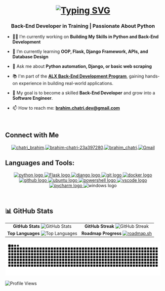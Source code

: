 <h1 align="center">
  <a href="https://git.io/typing-svg">
    <img src="https://readme-typing-svg.demolab.com?font=Fira+Code&size=22&pause=1000&center=true&vCenter=true&width=435&lines=Hi+%F0%9F%91%8B+I'm+Brahim;Aspiring+Software+Engineer" alt="Typing SVG" />
  </a>
</h1>

<h3 align="center">Back-End Developer in Training | Passionate About Python</h3>

- 👨‍💻 I’m currently working on **Building My Skills in Python and Back-End Development**

- 🌱 I’m currently learning **OOP, Flask, Django Framework, APIs, and Database Design**

- 💬 Ask me about **Python automation, Django, or basic web scraping**

- 📚 I'm part of the **[ALX Back-End Development Program](https://www.alxafrica.com/programme/back-end-web-development/)**, gaining hands-on experience in building real-world applications.

- 🎯 My goal is to become a skilled **Back-End Developer** and grow into a **Software Engineer**.

- 📫 How to reach me: **[brahim.chatri.dev@gmail.com](mailto:brahim.chatri.dev@gmail.com)**

<p> &nbsp;</p>
<h2 align="left"> Connect with Me </h2>

<div align="center">
  <a href="https://twitter.com/dev_brahim" target="_blank">
    <img align="center" src="https://skillicons.dev/icons?i=twitter" alt="chatri_brahim" height="40" width="50" />
  </a>
  <a href="https://www.linkedin.com/in/brahim-chatri-23a397280/" target="_blank">
    <img align="center" src="https://skillicons.dev/icons?i=linkedin" alt="brahim-chatri-23a397280" height="40" width="50" />
  </a>
  <a href="https://instagram.com/brahim_chatri" target="_blank">
    <img align="center" src="https://skillicons.dev/icons?i=instagram" alt="brahim_chatri" height="40" width="50" />
  </a>
  <a href="mailto:brahim.chatri.dev@gmail.com" target="_blank">
    <img align="center" src="https://skillicons.dev/icons?i=gmail" alt="Gmail" height="48" width="48" />
  </a>
</div>

<h2 align="left">Languages and Tools:</h2>
<div align="center">
  <a href="https://python.org" target="_blank">
    <img src="https://skillicons.dev/icons?i=py" width="50" height="50" alt="python logo" />
  </a>
  <a href="https://flask.palletsprojects.com/" target="_blank">
    <img src="https://skillicons.dev/icons?i=flask" width="50" height="50" alt="Flask logo" />
  </a>
  <a href="https://www.djangoproject.com/" target="_blank">
    <img src="https://skillicons.dev/icons?i=django" width="50" height="50" alt="django logo" />
  </a>
  <a href="https://www.git-scm.com/" target="_blank">
    <img src="https://skillicons.dev/icons?i=git" width="50" height="50" alt="git logo" />
  </a>
  <a href="https://www.docker.com/" target="_blank">
    <img src="https://skillicons.dev/icons?i=docker" width="50" height="50" alt="docker logo" />
  </a>
  <a href="https://github.com" target="_blank">
    <img src="https://skillicons.dev/icons?i=github" width="50" height="50" alt="github logo" />
  </a>
    <a href="https://ubuntu.com/">
    <img src="https://skillicons.dev/icons?i=ubuntu" width="50" height="50" alt="ubuntu logo" />
  </a>
  <a href="https://microsoft.com/PowerShell" target="_blank">
    <img src="https://skillicons.dev/icons?i=powershell"  width="50" height="50" alt="powershell logo" />
  </a>
  <a href="https://code.visualstudio.com/" target="_blank">
    <img src="https://skillicons.dev/icons?i=vscode" width="50" height="50" alt="vscode logo" />
  </a>
  <a href="https://www.jetbrains.com/pycharm/" target="_blank">
    <img src="https://skillicons.dev/icons?i=pycharm" width="50" height="50" alt="pycharm logo" />
  </a>
  <img src="https://skillicons.dev/icons?i=windows" width="50" height="50" alt="windows logo" />
</div>
<p>&nbsp;</p>
<h2>📊 GitHub Stats</h2>

<table align="center">
  <tr>
    <td align="center">
      <strong>GitHub Stats</strong>
      <img src="https://github-readme-stats-beige-theta-61.vercel.app/api?username=BrahimChatri&show_icons=true&theme=dark" alt="GitHub Stats" height="220"/>
    </td>
    <td align="center">
      <strong>GitHub Streak</strong>
      <img src="https://github-readme-streak-stats-flame-ten.vercel.app/?user=BrahimChatri&theme=highcontrast&hide_border=false" alt="GitHub Streak" height="180"/>
    </td>
  </tr>
  <tr>
    <td align="center">
      <strong>Top Languages</strong>
      <img src="https://github-readme-stats-beige-theta-61.vercel.app/api/top-langs?username=BrahimChatri&show_icons=true&theme=dark&layout=compact" alt="Top Languages" height="180"/>
    </td>
    <td align="center">
      <strong>Roadmap Progress</strong>
      <a href="https://roadmap.sh/u/brahimch">
        <img src="https://roadmap.sh/card/wide/646452f1410780a6d9b6868b?variant=dark&roadmaps=python%2Cgit-github%2Cdatastructures-and-algorithms%2Cbackend" alt="roadmap.sh" height="230"/>
      </a>
    </td>
  </tr>
</table>


  
<picture>
  <source media="(prefers-color-scheme: dark)" srcset="https://raw.githubusercontent.com/BrahimChatri/BrahimChatri/output/github-contribution-grid-snake-dark.svg" />
  <source media="(prefers-color-scheme: light)" srcset="https://raw.githubusercontent.com/BrahimChatri/BrahimChatri/output/github-contribution-grid-snake.svg" />
  <img alt="GitHub Contribution Snake" src="https://raw.githubusercontent.com/BrahimChatri/BrahimChatri/output/github-contribution-grid-snake.svg" />
</picture>



![Profile Views](https://komarev.com/ghpvc/?username=BrahimChatri&color=blue&style=flat)
